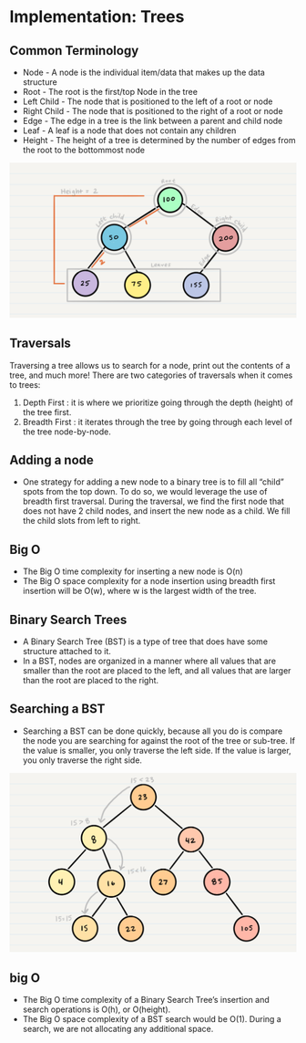 # Implementation: Trees

## Common Terminology

- Node - A node is the individual item/data that makes up the data structure
- Root - The root is the first/top Node in the tree
- Left Child - The node that is positioned to the left of a root or node
- Right Child - The node that is positioned to the right of a root or node
- Edge - The edge in a tree is the link between a parent and child node
- Leaf - A leaf is a node that does not contain any children
- Height - The height of a tree is determined by the number of edges from the root to the bottommost node

![Image](img/BinaryTree1.png)

## Traversals

 Traversing a tree allows us to search for a node, print out the contents of a tree, and much more! There are two categories of traversals when it comes to trees:

1. Depth First : it is where we prioritize going through the depth (height) of the tree first.
2. Breadth First : it iterates through the tree by going through each level of the tree node-by-node.

## Adding a node

- One strategy for adding a new node to a binary tree is to fill all “child” spots from the top down. To do so, we would leverage the use of breadth first traversal. During the traversal, we find the first node that does not have 2 child nodes, and insert the new node as a child. We fill the child slots from left to right.

## Big O

- The Big O time complexity for inserting a new node is O(n)
- The Big O space complexity for a node insertion using breadth first insertion will be O(w), where w is the largest width of the tree.

## Binary Search Trees

- A Binary Search Tree (BST) is a type of tree that does have some structure attached to it.
- In a BST, nodes are organized in a manner where all values that are smaller than the root are placed to the left, and all values that are larger than the root are placed to the right.

## Searching a BST

- Searching a BST can be done quickly, because all you do is compare the node you are searching for against the root of the tree or sub-tree. If the value is smaller, you only traverse the left side. If the value is larger, you only traverse the right side.

![Image](img/BST2.png)

## big O

- The Big O time complexity of a Binary Search Tree’s insertion and search operations is O(h), or O(height).
- The Big O space complexity of a BST search would be O(1). During a search, we are not allocating any additional space.
